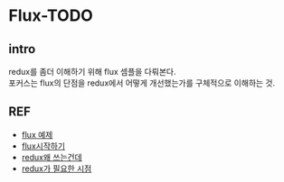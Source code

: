 # Flux-TODO

## intro

redux를 좀더 이해하기 위해 flux 셈플을 다뤄본다.  
포커스는 flux의 단점을 redux에서 어떻게 개선했는가를 구체적으로 이해하는 것.

## REF

- [flux 예제](https://taegon.kim/archives/5288)
- [flux시작하기](https://kkak10.gitbooks.io/flux/index.html)
- [redux왜 쓰는건데](https://medium.com/@wooder2050/%EB%A6%AC%EB%8D%95%EC%8A%A4-redux-%EB%8A%94-%EC%99%9C-%EC%93%B0%EB%8A%94-%EA%B1%B4%EB%8D%B0-2eaafce30f27)
- [redux가 필요한 시점](https://medium.com/lunit/redux%EA%B0%80-%ED%95%84%EC%9A%94%ED%95%98%EB%8B%A4%EB%8A%94-%EA%B2%83%EC%9D%84-%EC%96%B8%EC%A0%9C-%EC%95%8C-%EC%88%98-%EC%9E%88%EB%82%98%EC%9A%94-426a148da64d)
